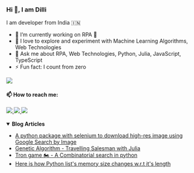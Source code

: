 ### Hi 👋, I am Dilli

I am developer from India 🇮🇳

- 🔭 I’m currently working on RPA 🤖
- 🌱 I love to explore and experiment with Machine Learning Algorithms, Web Technologies
- 💬 Ask me about RPA, Web Technologies, Python, Julia, JavaScript, TypeScript
- ⚡ Fun fact: I count from zero

<a href="https://1drv.ms/w/s!AlQNpwIC2UL9syozb0FfUudkfyfj?e=J0411q">
    <img src="https://img.shields.io/badge/-Résumé-blue?labelColor=2196f3&color=2196f3">
</a>

#### 📫 How to reach me:
<a href="https://dev.to/dillir07">
    <img src="https://img.shields.io/badge/-DEV-black?logo=dev.to&labelColor=0A0A0A&color=0A0A0A">
</a>
<a href="https://linkedin.com/in/dillir07">
    <img src="https://img.shields.io/badge/-LinkedIn-blue?logo=LinkedIn&labelColor=0077B5&color=0077B5">
</a>
<a href="https://twitter.com/dillir07">
    <img src="https://img.shields.io/badge/-Twitter-red?logo=Twitter&labelColor=ffffff&color=1DA1F2">
</a>
<br>
<br>


<details open>
    <summary><b>Blog Articles</b></summary>
    <ul>
        <li>
            <a target="_blank" rel="noreferrer"
                href="https://dev.to/dillir07/a-python-package-with-selenium-to-download-high-res-image-using-google-search-by-image-6ok">A
                python package with selenium to download high-res image using Google Search by Image</a>
        </li>
        <li>
            <a target="_blank" rel="noreferrer"
                href="https://dev.to/dillir07/genetic-algorithm-travelling-salesman-with-julia-477a">Genetic Algorithm -
                Travelling Salesman with Julia</a>
        </li>
        <li>
            <a target="_blank" rel="noreferrer" href="https://dev.to/dillir07/tron-game-combinatorial-search-2pa5">Tron
                game 🏍️ - A
                Combinatorial search
                in python</a>
        </li>
        <li>
            <a target="_blank" rel="noreferrer"
                href="https://dev.to/dillir07/here-is-how-python-list-s-memory-size-changes-w-r-t-it-s-length-28ah">Here
                is how Python list's memory size changes w.r.t it's length</a>
        </li>
    </ul>
</details>